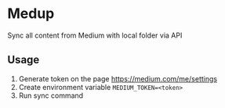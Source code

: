 # Medup

Sync all content from Medium with local folder via API

## Usage

1. Generate token on the page https://medium.com/me/settings
1. Create environment variable `MEDIUM_TOKEN=<token>`
1. Run sync command
